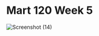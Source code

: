 # Mart 120 Week 5
![Screenshot (14)](https://user-images.githubusercontent.com/98127439/154643692-dbd6f64b-5889-42e7-b893-c0418fd74256.png)

